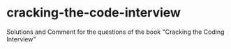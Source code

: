# cracking-the-code-interview
Solutions and Comment for the questions of the book "Cracking the Coding Interview"
